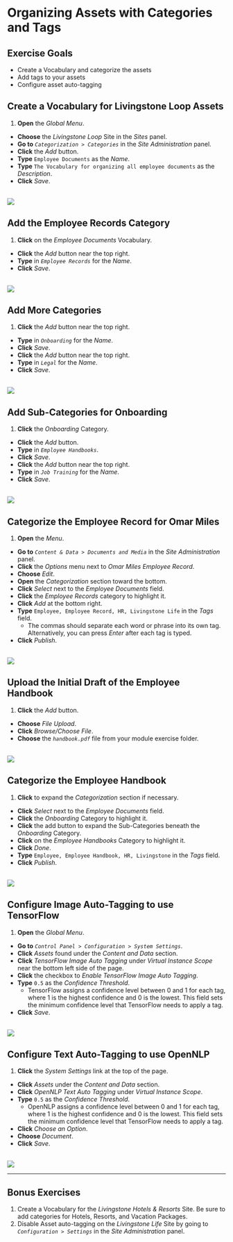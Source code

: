 # Organizing Assets with Categories and Tags

<div class="ahead">

## Exercise Goals

* Create a Vocabulary and categorize the assets
* Add tags to your assets
* Configure asset auto-tagging

</div>

## Create a Vocabulary for Livingstone Loop Assets
1. **Open** the _Global Menu_.
* **Choose** the _Livingstone Loop_ Site in the _Sites_ panel.  
* **Go to** _`Categorization > Categories`_ in the _Site Administration_ panel.
* **Click** the _Add_ button.
* **Type** `Employee Documents` as the _Name_.
* **Type** `The Vocabulary for organizing all employee documents` as the _Description_.
* **Click** _Save_.

<br />

<img src="images/employee_documents_vocab.png" style="max-width:100%">

<div class="page"></div>

## Add the Employee Records Category
1. **Click** on the _Employee Documents_ Vocabulary.
* **Click** the _Add_ button near the top right.
* **Type** in _`Employee Records`_ for the _Name_.
* **Click** _Save_.

<br />

<img src="images/new_category.png" style="max-width:100%;" />

## Add More Categories
1. **Click** the _Add_ button near the top right.
* **Type** in _`Onboarding`_ for the _Name_.
* **Click** _Save_.
* **Click** the _Add_ button near the top right.
* **Type** in _`Legal`_ for the _Name_.
* **Click** _Save_.

<br />

<img src="images/more_categories.png" style="max-width:30%" />

## Add Sub-Categories for Onboarding
1. **Click** the _Onboarding_ Category.
* **Click** the _Add_ button.
* **Type** in _`Employee Handbooks`_.
* **Click** _Save_.
* **Click** the _Add_ button near the top right.
* **Type** in _`Job Training`_ for the _Name_.
* **Click** _Save_.

<br />

<img src="images/sub_categories.png" style="max-width:40%" />

## Categorize the Employee Record for Omar Miles
1. **Open** the _Menu_.
* **Go to** _`Content & Data > Documents and Media`_ in the _Site Administration_ panel.
* **Click** the _Options_ menu next to _Omar Miles Employee Record_.
* **Choose** _Edit_.
* **Open** the _Categorization_ section toward the bottom.
* **Click** _Select_ next to the _Employee Documents_ field.
* **Click** the _Employee Records_ category to highlight it.
* **Click** _Add_ at the bottom right.
* **Type** `Employee, Employee Record, HR, Livingstone Life` in the _Tags_ field.
	- The commas should separate each word or phrase into its own tag. Alternatively, you can press _Enter_ after each tag is typed.
* **Click** _Publish_.

<br />

<img src="images/omar_categorized.png" style="max-width:60%;" />

## Upload the Initial Draft of the Employee Handbook
1. **Click** the _Add_ button.
* **Choose** _File Upload_.
* **Click** _Browse/Choose File_.
* **Choose** the _`handbook.pdf`_ file from your module exercise folder.

<br />

<img src="images/employee_handbook.png" style="max-width:60%;" />

## Categorize the Employee Handbook
1. **Click** to expand the _Categorization_ section if necessary.
* **Click** _Select_ next to the _Employee Documents_ field.
* **Click** the _Onboarding_ Category to highlight it.
* **Click** the add button to expand the Sub-Categories beneath the _Onboarding_ Category.
* **Click** on the _Employee Handbooks_ Category to highlight it.
* **Click** _Done_.
* **Type** `Employee, Employee Handbook, HR, Livingstone` in the _Tags_ field.
* **Click** _Publish_.

<br />

<img src="images/handbook_categorized.png" style="max-width:60%;" />

## Configure Image Auto-Tagging to use TensorFlow
1. **Open** the _Global Menu_.
* **Go to** _`Control Panel > Configuration > System Settings`_.
* **Click** _Assets_ found under the _Content and Data_ section.
* **Click** _TensorFlow Image Auto Tagging_ under _Virtual Instance Scope_ near the bottom left side of the page.
* **Click** the checkbox to _Enable TensorFlow Image Auto Tagging_.
* **Type** `0.5` as the _Confidence Threshold_.
	- TensorFlow assigns a confidence level between 0 and 1 for each tag, where 1 is the highest confidence and 0 is the lowest. This field sets the minimum confidence level that TensorFlow needs to apply a tag.
* **Click** _Save_.

<br />

<img src="images/image_auto_tagging_enabled.png" style="max-width:80%;" />

<div class="page"></div>

## Configure Text Auto-Tagging to use OpenNLP
1. **Click** the _System Settings_ link at the top of the page.
* **Click** _Assets_ under the _Content and Data_ section.
* **Click** _OpenNLP Text Auto Tagging_ under _Virtual Instance Scope_.
* **Type** `0.5` as the _Confidence Threshold_.
	- OpenNLP assigns a confidence level between 0 and 1 for each tag, where 1 is the highest confidence and 0 is the lowest. This field sets the minimum confidence level that TensorFlow needs to apply a tag.
* **Click** _Choose an Option_.
* **Choose** _Document_.
* **Click** _Save_.

<br />

<img src="images/text_auto_tagging_enabled.png" style="max-width:100%">

<div class="page"></div>

---

## Bonus Exercises
1. Create a Vocabulary for the _Livingstone Hotels & Resorts_ Site. Be sure to add categories for Hotels, Resorts, and Vacation Packages.
2. Disable Asset auto-tagging on the _Livingstone Life_ Site by going to _`Configuration > Settings`_ in the _Site Administration_ panel.
